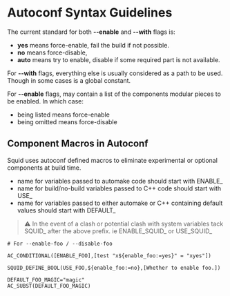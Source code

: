 ---
---

# Autoconf Syntax Guidelines

The current standard for both **--enable** and **--with** flags is:

- **yes** means force-enable, fail the build if not possible.
- **no** means force-disable,
- **auto** means try to enable, disable if some required part is not
    available.

For **--with** flags, everything else is usually considered as a path to
be used. Though in some cases is a global constant.

For **--enable** flags, may contain a list of the components modular
pieces to be enabled. In which case:

- being listed means force-enable
- being omitted means force-disable


## Component Macros in Autoconf

Squid uses autoconf defined macros to eliminate experimental or optional
components at build time.

- name for variables passed to automake code should start with
    ENABLE_
- name for build/no-build variables passed to C++ code should start
    with USE_
- name for variables passed to either automake or C++ containing
    default values should start with DEFAULT_

> :warning:
    In the event of a clash or potential clash with system variables
    tack SQUID_ after the above prefix. ie ENABLE_SQUID_ or
    USE_SQUID_


    # For --enable-foo / --disable-foo

    AC_CONDITIONAL([ENABLE_FOO],[test "x${enable_foo:=yes}" = "xyes"])

    SQUID_DEFINE_BOOL(USE_FOO,${enable_foo:=no},[Whether to enable foo.])

    DEFAULT_FOO_MAGIC="magic"
    AC_SUBST(DEFAULT_FOO_MAGIC)

